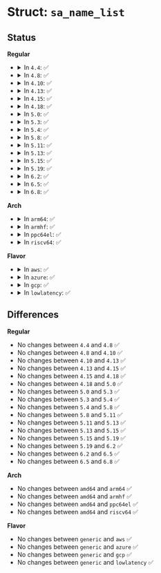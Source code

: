 # Struct: <code>sa_name_list</code>

## Status
<b>Regular</b>
<ul>
<li>
<details>
<summary>In <code>4.4</code>: ✅</summary>

```c
struct sa_name_list {
    int opcode;
    const struct value_name_pair *arr;
    int arr_sz;
};
```
</details>
</li>
<li>
<details>
<summary>In <code>4.8</code>: ✅</summary>

```c
struct sa_name_list {
    int opcode;
    const struct value_name_pair *arr;
    int arr_sz;
};
```
</details>
</li>
<li>
<details>
<summary>In <code>4.10</code>: ✅</summary>

```c
struct sa_name_list {
    int opcode;
    const struct value_name_pair *arr;
    int arr_sz;
};
```
</details>
</li>
<li>
<details>
<summary>In <code>4.13</code>: ✅</summary>

```c
struct sa_name_list {
    int opcode;
    const struct value_name_pair *arr;
    int arr_sz;
};
```
</details>
</li>
<li>
<details>
<summary>In <code>4.15</code>: ✅</summary>

```c
struct sa_name_list {
    int opcode;
    const struct value_name_pair *arr;
    int arr_sz;
};
```
</details>
</li>
<li>
<details>
<summary>In <code>4.18</code>: ✅</summary>

```c
struct sa_name_list {
    int opcode;
    const struct value_name_pair *arr;
    int arr_sz;
};
```
</details>
</li>
<li>
<details>
<summary>In <code>5.0</code>: ✅</summary>

```c
struct sa_name_list {
    int opcode;
    const struct value_name_pair *arr;
    int arr_sz;
};
```
</details>
</li>
<li>
<details>
<summary>In <code>5.3</code>: ✅</summary>

```c
struct sa_name_list {
    int opcode;
    const struct value_name_pair *arr;
    int arr_sz;
};
```
</details>
</li>
<li>
<details>
<summary>In <code>5.4</code>: ✅</summary>

```c
struct sa_name_list {
    int opcode;
    const struct value_name_pair *arr;
    int arr_sz;
};
```
</details>
</li>
<li>
<details>
<summary>In <code>5.8</code>: ✅</summary>

```c
struct sa_name_list {
    int opcode;
    const struct value_name_pair *arr;
    int arr_sz;
};
```
</details>
</li>
<li>
<details>
<summary>In <code>5.11</code>: ✅</summary>

```c
struct sa_name_list {
    int opcode;
    const struct value_name_pair *arr;
    int arr_sz;
};
```
</details>
</li>
<li>
<details>
<summary>In <code>5.13</code>: ✅</summary>

```c
struct sa_name_list {
    int opcode;
    const struct value_name_pair *arr;
    int arr_sz;
};
```
</details>
</li>
<li>
<details>
<summary>In <code>5.15</code>: ✅</summary>

```c
struct sa_name_list {
    int opcode;
    const struct value_name_pair *arr;
    int arr_sz;
};
```
</details>
</li>
<li>
<details>
<summary>In <code>5.19</code>: ✅</summary>

```c
struct sa_name_list {
    int opcode;
    const struct value_name_pair *arr;
    int arr_sz;
};
```
</details>
</li>
<li>
<details>
<summary>In <code>6.2</code>: ✅</summary>

```c
struct sa_name_list {
    int opcode;
    const struct value_name_pair *arr;
    int arr_sz;
};
```
</details>
</li>
<li>
<details>
<summary>In <code>6.5</code>: ✅</summary>

```c
struct sa_name_list {
    int opcode;
    const struct value_name_pair *arr;
    int arr_sz;
};
```
</details>
</li>
<li>
<details>
<summary>In <code>6.8</code>: ✅</summary>

```c
struct sa_name_list {
    int opcode;
    const struct value_name_pair *arr;
    int arr_sz;
};
```
</details>
</li>
</ul>
<b>Arch</b>
<ul>
<li>
<details>
<summary>In <code>arm64</code>: ✅</summary>

```c
struct sa_name_list {
    int opcode;
    const struct value_name_pair *arr;
    int arr_sz;
};
```
</details>
</li>
<li>
<details>
<summary>In <code>armhf</code>: ✅</summary>

```c
struct sa_name_list {
    int opcode;
    const struct value_name_pair *arr;
    int arr_sz;
};
```
</details>
</li>
<li>
<details>
<summary>In <code>ppc64el</code>: ✅</summary>

```c
struct sa_name_list {
    int opcode;
    const struct value_name_pair *arr;
    int arr_sz;
};
```
</details>
</li>
<li>
<details>
<summary>In <code>riscv64</code>: ✅</summary>

```c
struct sa_name_list {
    int opcode;
    const struct value_name_pair *arr;
    int arr_sz;
};
```
</details>
</li>
</ul>
<b>Flavor</b>
<ul>
<li>
<details>
<summary>In <code>aws</code>: ✅</summary>

```c
struct sa_name_list {
    int opcode;
    const struct value_name_pair *arr;
    int arr_sz;
};
```
</details>
</li>
<li>
<details>
<summary>In <code>azure</code>: ✅</summary>

```c
struct sa_name_list {
    int opcode;
    const struct value_name_pair *arr;
    int arr_sz;
};
```
</details>
</li>
<li>
<details>
<summary>In <code>gcp</code>: ✅</summary>

```c
struct sa_name_list {
    int opcode;
    const struct value_name_pair *arr;
    int arr_sz;
};
```
</details>
</li>
<li>
<details>
<summary>In <code>lowlatency</code>: ✅</summary>

```c
struct sa_name_list {
    int opcode;
    const struct value_name_pair *arr;
    int arr_sz;
};
```
</details>
</li>
</ul>

## Differences
<b>Regular</b>
<ul>
<li>
No changes between <code>4.4</code> and <code>4.8</code> ✅
</li>
<li>
No changes between <code>4.8</code> and <code>4.10</code> ✅
</li>
<li>
No changes between <code>4.10</code> and <code>4.13</code> ✅
</li>
<li>
No changes between <code>4.13</code> and <code>4.15</code> ✅
</li>
<li>
No changes between <code>4.15</code> and <code>4.18</code> ✅
</li>
<li>
No changes between <code>4.18</code> and <code>5.0</code> ✅
</li>
<li>
No changes between <code>5.0</code> and <code>5.3</code> ✅
</li>
<li>
No changes between <code>5.3</code> and <code>5.4</code> ✅
</li>
<li>
No changes between <code>5.4</code> and <code>5.8</code> ✅
</li>
<li>
No changes between <code>5.8</code> and <code>5.11</code> ✅
</li>
<li>
No changes between <code>5.11</code> and <code>5.13</code> ✅
</li>
<li>
No changes between <code>5.13</code> and <code>5.15</code> ✅
</li>
<li>
No changes between <code>5.15</code> and <code>5.19</code> ✅
</li>
<li>
No changes between <code>5.19</code> and <code>6.2</code> ✅
</li>
<li>
No changes between <code>6.2</code> and <code>6.5</code> ✅
</li>
<li>
No changes between <code>6.5</code> and <code>6.8</code> ✅
</li>
</ul>
<b>Arch</b>
<ul>
<li>
No changes between <code>amd64</code> and <code>arm64</code> ✅
</li>
<li>
No changes between <code>amd64</code> and <code>armhf</code> ✅
</li>
<li>
No changes between <code>amd64</code> and <code>ppc64el</code> ✅
</li>
<li>
No changes between <code>amd64</code> and <code>riscv64</code> ✅
</li>
</ul>
<b>Flavor</b>
<ul>
<li>
No changes between <code>generic</code> and <code>aws</code> ✅
</li>
<li>
No changes between <code>generic</code> and <code>azure</code> ✅
</li>
<li>
No changes between <code>generic</code> and <code>gcp</code> ✅
</li>
<li>
No changes between <code>generic</code> and <code>lowlatency</code> ✅
</li>
</ul>
